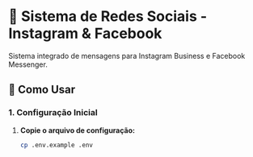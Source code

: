 # 📱 Sistema de Redes Sociais - Instagram & Facebook

Sistema integrado de mensagens para Instagram Business e Facebook Messenger.

## 🚀 Como Usar

### 1. Configuração Inicial

1. **Copie o arquivo de configuração:**
   ```bash
   cp .env.example .env